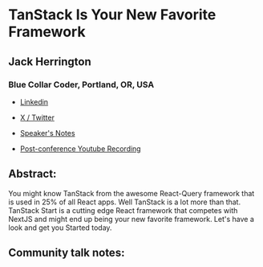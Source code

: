 # TanStack Is Your New Favorite Framework 

## Jack Herrington
### Blue Collar Coder, Portland, OR, USA 
- [Linkedin](https://www.linkedin.com/in/jherr/) 

- [X / Twitter](https://x.com/jherr) 

- [Speaker's Notes]()
- [Post-conference Youtube Recording]()
## Abstract: 

You might know TanStack from the awesome React-Query framework that is used in 25% of all React apps. Well TanStack is a lot more than that. TanStack Start is a cutting edge React framework that competes with NextJS and might end up being your new favorite framework. Let's have a look and get you Started today.
## Community talk notes: 